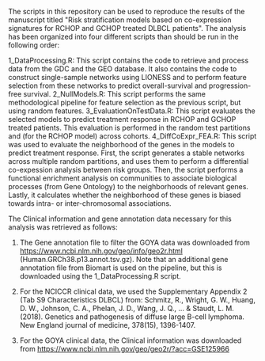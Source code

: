 The scripts in this repository can be used to reproduce the results of the manuscript titled "Risk stratification models based on co-expression signatures for RCHOP and GCHOP treated DLBCL patients". The analysis has been organized into four different scripts than should be run in the following order:

1_DataProcessing.R: This script contains the code to retrieve and process data from the GDC and the GEO database. It also contains the code to construct single-sample networks using LIONESS and to perform feature selection from these networks to predict overall-survival and progression-free survival.
2_NullModels.R: This script performs the same methodological pipeline for feature selection as the previous script, but using random features.
3_EvaluationOnTestData.R: This script evaluates the selected models to predict treatment response in RCHOP and GCHOP treated patients. This evaluation is performed in the random test partitions and (for the RCHOP model) across cohorts.
4_DiffCoExpr_FEA.R: This script was used to evaluate the neighborhood of the genes in the models to predict treatment response. First, the script generates a stable networks across multiple random partitions, and uses them to perform a differential co-expession analysis between risk groups. Then, the script performs a functional enrichment analysis on communities to associate biological processes (from Gene Ontology) to the neighborhoods of relevant genes. Lastly, it calculates whether the neighborhood of these genes is biased towards intra- or inter-chromosomal associations.

The Clinical information and gene annotation data necessary for this analysis was retrieved as follows:

1. The Gene annotation file to filter the GOYA data was downloaded from https://www.ncbi.nlm.nih.gov/geo/info/geo2r.html (Human.GRCh38.p13.annot.tsv.gz). Note that an additional gene annotation file from Biomart is used on the pipeline, but this is downloaded using the 1_DataProcessing.R script.
 
2. For the NCICCR clinical data, we used the Supplementary Appendix 2 (Tab S9 Characteristics DLBCL) from: Schmitz, R., Wright, G. W., Huang, D. W., Johnson, C. A., Phelan, J. D., Wang, J. Q., ... & Staudt, L. M. (2018). Genetics and pathogenesis of diffuse large B-cell lymphoma. New England journal of medicine, 378(15), 1396-1407.

3. For the GOYA clinical data, the Clinical information was downloaded from https://www.ncbi.nlm.nih.gov/geo/geo2r/?acc=GSE125966




